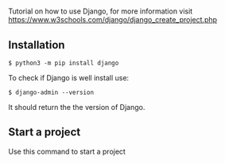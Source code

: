 #

Tutorial on how to use Django, for more information visit https://www.w3schools.com/django/django_create_project.php

## Installation

```
$ python3 -m pip install django
```

To check if Django is well install use:

```
$ django-admin --version
```

It should return the the version of Django.

## Start a project 

Use this command to start a project